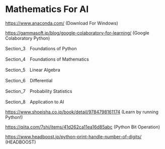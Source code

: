 # Mathematics For AI
https://www.anaconda.com/
(Download For Windows)

https://gammasoft.jp/blog/google-colaboratory-for-learning/
(Google Colaboratory Python)

Section_3　Foundations of Python

Section_4　Foundations of Mathematics

Section_5　Linear Algebra

Section_6　Differential

Section_7　Probability Statistics

Section_8　Application to AI

https://www.shoeisha.co.jp/book/detail/9784798161174
(Learn by running Python!)

https://qiita.com/7shi/items/41d262ca11ea16d85abc
(Python Bit Operation)

https://www.headboost.jp/python-print-handle-number-of-digits/
(HEADBOOST)
